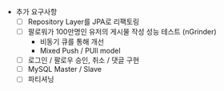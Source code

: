 - 추가 요구사항
  - [ ] Repository Layer를 JPA로 리팩토링
  - [ ] 팔로워가 100만명인 유저의 게시물 작성 성능 테스트 (nGrinder)
    - 비동기 큐를 통해 개선
    - Mixed Push / PUll model
  - [ ] 로그인 / 팔로우 승인, 취소 / 댓글 구현
  - [ ] MySQL Master / Slave
  - [ ] 파티셔닝